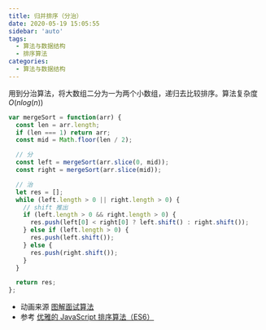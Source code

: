 ```yaml
---
title: 归并排序（分治）
date: 2020-05-19 15:05:55
sidebar: 'auto'
tags:
  - 算法与数据结构
  - 排序算法
categories:
  - 算法与数据结构
---
```


<!-- ![](https://gitee.com/alvin0216/cdn/raw/master/images/merge.png) -->

用到分治算法，将大数组二分为一为两个小数组，递归去比较排序。算法复杂度 $O(nlog(n))$

```js
var mergeSort = function(arr) {
  const len = arr.length;
  if (len === 1) return arr;
  const mid = Math.floor(len / 2);

  // 分
  const left = mergeSort(arr.slice(0, mid));
  const right = mergeSort(arr.slice(mid));

  // 治
  let res = [];
  while (left.length > 0 || right.length > 0) {
    // shift 推出
    if (left.length > 0 && right.length > 0) {
      res.push(left[0] < right[0] ? left.shift() : right.shift());
    } else if (left.length > 0) {
      res.push(left.shift());
    } else {
      res.push(right.shift());
    }
  }

  return res;
};
```

- 动画来源 [图解面试算法](https://github.com/MisterBooo/LeetCodeAnimation)
- 参考 [优雅的 JavaScript 排序算法（ES6）](https://juejin.im/post/5ab62ec36fb9a028cf326c49)
